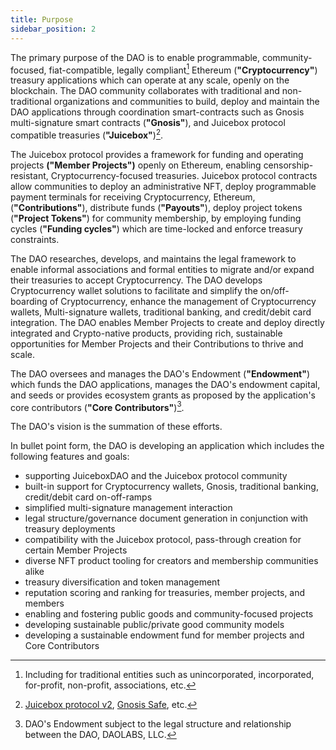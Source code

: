 ```yaml
---
title: Purpose
sidebar_position: 2
---
```


The primary purpose of the DAO is to enable programmable, community-focused, fiat-compatible, legally compliant[^1] Ethereum (**"Cryptocurrency"**) treasury applications which can operate at any scale, openly on the blockchain. The DAO community collaborates with traditional and non-traditional organizations and communities to build, deploy and maintain the DAO applications through coordination smart-contracts such as Gnosis multi-signature smart contracts (**"Gnosis"**), and Juicebox protocol compatible treasuries (**"Juicebox"**)[^2].

The Juicebox protocol provides a framework for funding and operating projects **("Member Projects")** openly on Ethereum, enabling censorship-resistant, Cryptocurrency-focused treasuries. Juicebox protocol contracts allow communities to deploy an administrative NFT, deploy programmable payment terminals for receiving Cryptocurrency, Ethereum, (**"Contributions"**), distribute funds (**"Payouts"**), deploy project tokens (**"Project Tokens"**) for community membership, by employing funding cycles (**"Funding cycles"**) which are time-locked and enforce treasury constraints.

The DAO researches, develops, and maintains the legal framework to enable informal associations and formal entities to migrate and/or expand their treasuries to accept Cryptocurrency. The DAO develops Cryptocurrency wallet solutions to facilitate and simplify the on/off-boarding of Cryptocurrency, enhance the management of Cryptocurrency wallets, Multi-signature wallets, traditional banking, and credit/debit card integration. The DAO enables Member Projects to create and deploy directly integrated and Crypto-native products, providing rich, sustainable opportunities for Member Projects and their Contributions to thrive and scale.

The DAO oversees and manages the DAO's Endowment (**"Endowment"**) which funds the DAO applications, manages the DAO's endowment capital, and seeds or provides ecosystem grants as proposed by the application's core contributors (**"Core Contributors"**)[^3].

The DAO's vision is the summation of these efforts.

In bullet point form, the DAO is developing an application which includes the following features and goals:

-   supporting JuiceboxDAO and the Juicebox protocol community
-   built-in support for Cryptocurrency wallets, Gnosis, traditional banking, credit/debit card on-off-ramps
-   simplified multi-signature management interaction
-   legal structure/governance document generation in conjunction  with treasury deployments
-   compatibility with the Juicebox protocol, pass-through creation for certain Member Projects
-   diverse NFT product tooling for creators and membership communities alike
-   treasury diversification and token management
-   reputation scoring and ranking for treasuries, member projects, and members
-   enabling and fostering public goods and community-focused projects
-   developing sustainable public/private good community models
-   developing a sustainable endowment fund for member projects and Core Contributors

[^1]: Including for traditional entities such as unincorporated, incorporated, for-profit, non-profit, associations, etc.
[^2]: [Juicebox protocol v2](https://info.juicebox.money/dev/resources/addresses), [Gnosis Safe](https://github.com/safe-global/safe-contracts), etc.
[^3]: DAO's Endowment subject to the legal structure and relationship between the DAO, DAOLABS, LLC.
